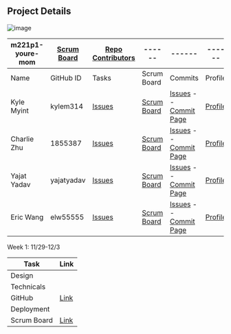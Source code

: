 ## Project Details
![image](https://user-images.githubusercontent.com/72889453/144466953-1bacbbbb-7f55-4952-878a-0332df54cb2b.png)

m221p1-youre-mom   | [Scrum Board](https://github.com/kylem314/p1-youre-mom/projects/1) | [Repo Contributors](https://github.com/kylem314/p1-youre-mom/graphs/contributors) | ------ | ------ | ------ |
------ | ------ | ------ | ------ | ------ | ------ |
Name            | GitHub ID | Tasks | Scrum Board | Commits | Profile |
Kyle Myint | kylem314 | [Issues](https://github.com/kylem314/youremom/issues/assigned/kylem314) | [Scrum Board](https://github.com/kylem314/youremom/projects/1?card_filter_query=assignee%3Akylem314) | [Issues](https://github.com/yajatyadav/spring_portfolio/issues/assigned/kylem314) -- [Commit Page](https://github.com/kylem314/youremom/commits?author=kylem314)| [Profile](https://github.com/kylem314) |
Charlie Zhu | 1855387 | [Issues](https://github.com/kylem314/youremom/issues/assigned/1855387) | [Scrum Board](https://github.com/kylem314/youremom/projects/1?card_filter_query=assignee%3A1855387) | [Issues](https://github.com/kylem314/youremom/issues/assigned/1855387) -- [Commit Page](https://github.com/kylem314/youremom/commits?author=1855387) | [Profile](https://github.com/1855387) |
Yajat Yadav | yajatyadav | [Issues](https://github.com/kylem314/youremom/issues/assigned/yajatyadav) | [Scrum Board](https://github.com/kylem314/youremom/projects/1?card_filter_query=assignee%3Ayajatyadav) | [Issues](https://github.com/kylem314/youremom/issues/assigned/yajatyadav) -- [Commit Page](https://github.com/kylem314/youremom/commits?author=yajatyadav) | [Profile](https://github.com/yajatyadav) | 
Eric Wang | elw55555 | [Issues](https://github.com/kylem314/youremom/issues/assigned/elw55555) | [Scrum Board](https://github.com/kylem314/youremom/projects/1?card_filter_query=assignee%3Aelw55555) | [Issues](https://github.com/yajatyadav/spring_portfolio/issues/assigned/florayuan18) -- [Commit Page](https://github.com/kylem314/youremom/commits?author=elw55555) | [Profile](https://github.com/elw55555) |

Week 1: 11/29-12/3

Task | Link |
------ | ------ |
Design | 
Technicals |
GitHub | [Link](https://github.com/kylem314/youremom/wiki/Contributing-Guidelines)
Deployment | 
Scrum Board | [Link](https://github.com/kylem314/youremom/projects/1) |

